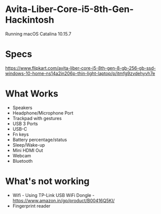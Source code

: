 # Avita-Liber-Core-i5-8th-Gen-Hackintosh

Running macOS Catalina 10.15.7

# Specs
https://www.flipkart.com/avita-liber-core-i5-8th-gen-8-gb-256-gb-ssd-windows-10-home-ns14a2in206p-thin-light-laptop/p/itmfg9zvdehyvh7e

# What Works

- Speakers
- Headphone/Microphone Port
- Trackpad with gestures
- USB 3 Ports
- USB-C
- Fn keys
- Battery percentage/status
- Sleep/Wake-up
- Mini HDMI Out
- Webcam
- Bluetooth

# What's not working

- Wifi - Using TP-Link USB WiFi Dongle - https://www.amazon.in/gp/product/B00416Q5KI/
- Fingerprint reader
